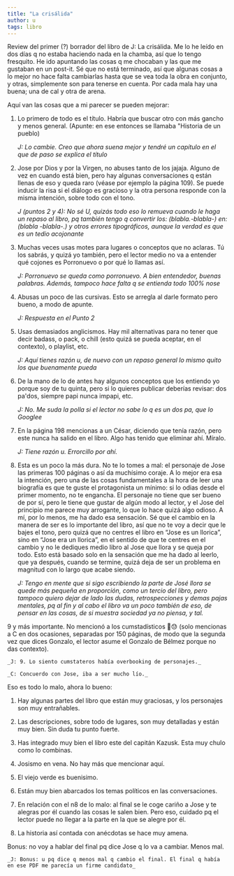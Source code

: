 ```yaml
---
title: "La crisálida"
author: u
tags: libro
---
```



Review del primer (?) borrador del libro de J: La crisálida. Me lo he leído en dos días q no estaba haciendo nada en la chamba, así que lo tengo fresquito. He ido apuntando las cosas q me chocaban y las que me gustaban en un post-it. Sé que no está terminado, así que algunas cosas a lo mejor no hace falta cambiarlas hasta que se vea toda la obra en conjunto, y otras, simplemente son para tenerse en cuenta. Por cada mala hay una buena; una de cal y otra de arena.

Aquí van las cosas que a mi parecer se pueden mejorar:

1. Lo primero de todo es el título. Habría que buscar otro con más gancho y menos general. (Apunte: en ese entonces se llamaba "Historia de un pueblo)

    _J: Lo cambie. Creo que ahora suena mejor y tendré un capítulo en el que de paso se explica el título_

2. Jose por Dios y por la Virgen, no abuses tanto de los jajaja. Alguno de vez en cuando está bien, pero hay algunas conversaciones q están llenas de eso y queda raro (véase por ejemplo la página 109). Se puede inducir la risa si el diálogo es gracioso y la otra persona responde con la misma intención, sobre todo con el tono.

    _J (puntos 2 y 4): No sé U, quizás todo eso lo remueva cuando le haga un repaso al libro, pq también tengo q convertir los: (blabla.-blabla-) en: (blabla -blabla-.) y otros errores tipográficos, aunque la verdad es que es un tedio acojonante_

3. Muchas veces usas motes para lugares o conceptos que no aclaras. Tú los sabrás, y quizá yo también, pero el lector medio no va a entender qué cojones es Porronuevo o por qué lo llamas así.

    _J: Porronuevo se queda como porronuevo. A bien entendedor, buenas palabras. Además, tampoco hace falta q se entienda todo 100% nose_

4. Abusas un poco de las cursivas. Esto se arregla al darle formato pero bueno, a modo de apunte.

    _J: Respuesta en el Punto 2_

5. Usas demasiados anglicismos. Hay mil alternativas para no tener que decir badass, o pack, o chill (esto quizá se pueda aceptar, en el contexto), o playlist, etc.

    _J: Aquí tienes razón u, de nuevo con un repaso general lo mismo quito los que buenamente pueda_

6. De la mano de lo de antes hay algunos conceptos que los entiendo yo porque soy de tu quinta, pero si lo quieres publicar deberías revisar: dos pa'dos, siempre papi nunca impapi, etc.

    _J: No. Me suda la polla si el lector no sabe lo q es un dos pa, que lo Googlee_

7. En la página 198 mencionas a un César, diciendo que tenía razón, pero este nunca ha salido en el libro. Algo has tenido que eliminar ahí. Míralo.

    _J: Tiene razón u. Errorcillo por ahí._

8. Esta es un poco la más dura. No te lo tomes a mal: el personaje de Jose las primeras 100 páginas o así da muchísimo coraje. A lo mejor era esa la intención, pero una de las cosas fundamentales a la hora de leer una biografía es que te guste el protagonista un mínimo: si lo odias desde el primer momento, no te engancha. El personaje no tiene que ser bueno de por sí, pero le tiene que gustar de algún modo al lector, y el Jose del principio me parece muy arrogante, lo que lo hace quizá algo odioso. A mí, por lo menos, me ha dado esa sensación. Sé que el cambio en la manera de ser es lo importante del libro, así que no te voy a decir que le bajes el tono, pero quizá que no centres el libro en “Jose es un llorica”, sino en “Jose era un llorica”, en el sentido de que te centres en el cambio y no le dediques medio libro al Jose que llora y se queja por todo. Esto está basado solo en la sensación que me ha dado al leerlo, que ya después, cuando se termine, quizá deja de ser un problema en magnitud con lo largo que acabe siendo.

    _J: Tengo en mente que si sigo escribiendo la parte de José llora se quede más pequeña en proporción, como un tercio del libro, pero tampoco quiero dejar de lado las dudas, retrospecciones y demas pajas mentales, pq al fin y al cabo el libro va un poco también de eso, de pensar en las cosas, de si muestra sociedad ya no piensa, y tal._

9 y más importante. No mencionó a los cumstadísticos 🫩😓 (solo mencionas a C en dos ocasiones, separadas por 150 páginas, de modo que la segunda vez que dices Gonzalo, el lector asume el Gonzalo de Bélmez porque no das contexto).

    _J: 9. Lo siento cumstateros había overbooking de personajes._

    _C: Concuerdo con Jose, iba a ser mucho lío._

Eso es todo lo malo, ahora lo bueno:

1. Hay algunas partes del libro que están muy graciosas, y los personajes son muy entrañables.

2. Las descripciones, sobre todo de lugares, son muy detalladas y están muy bien. Sin duda tu punto fuerte.

3. Has integrado muy bien el libro este del capitán Kazusk. Esta muy chulo como lo combinas.

4. Josismo en vena. No hay más que mencionar aquí.

5. El viejo verde es buenisimo.

6. Están muy bien abarcados los temas políticos en las conversaciones.

7. En relación con el n8 de lo malo: al final se le coge cariño a Jose y te alegras por él cuando las cosas le salen bien. Pero eso, cuidado pq el lector puede no llegar a la parte en la que se alegre por él.

8. La historia así contada con anécdotas se hace muy amena.

Bonus: no voy a hablar del final pq dice Jose q lo va a cambiar. Menos mal.

    _J: Bonus: u pq dice q menos mal q cambio el final. El final q había en ese PDF me parecía un firme candidato_
